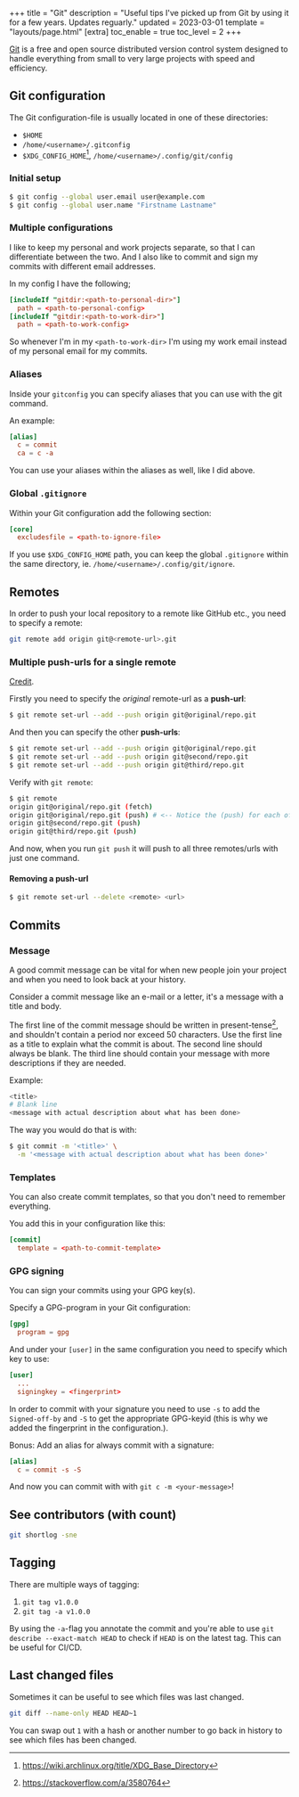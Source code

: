 +++
title = "Git"
description = "Useful tips I've picked up from Git by using it for a few years. Updates reguarly."
updated = 2023-03-01
template = "layouts/page.html"
[extra]
toc_enable = true
toc_level = 2
+++

[Git][git_scm] is a free and open source distributed version control system
designed to handle everything from small to very large projects with speed and
efficiency.

## Git configuration

The Git configuration-file is usually located in one of these directories:

- `$HOME`
- `/home/<username>/.gitconfig`
- `$XDG_CONFIG_HOME`[^1], `/home/<username>/.config/git/config`

### Initial setup

```sh
$ git config --global user.email user@example.com
$ git config --global user.name "Firstname Lastname"
```

### Multiple configurations

I like to keep my personal and work projects separate, so that I can
differentiate between the two. And I also like to commit and sign my commits
with different email addresses.

In my config I have the following;

```conf
[includeIf "gitdir:<path-to-personal-dir>"]
  path = <path-to-personal-config>
[includeIf "gitdir:<path-to-work-dir>"]
  path = <path-to-work-config>
```

So whenever I'm in my `<path-to-work-dir>` I'm using my work email instead of my
personal email for my commits.

### Aliases

Inside your `gitconfig` you can specify aliases that you can use with the git
command.

An example:

```conf
[alias]
  c = commit
  ca = c -a
```

You can use your aliases within the aliases as well, like I did above.

### Global `.gitignore`

Within your Git configuration add the following section:

```conf
[core]
  excludesfile = <path-to-ignore-file>
```

If you use `$XDG_CONFIG_HOME` path, you can keep the global `.gitignore` within
the same directory, ie. `/home/<username>/.config/git/ignore`.

## Remotes

In order to push your local repository to a remote like GitHub etc., you need to
specify a remote:

```sh
git remote add origin git@<remote-url>.git
```

### Multiple push-urls for a single remote

[Credit][lobsters_thread].

Firstly you need to specify the _original_ remote-url as a **push-url**:

```sh
$ git remote set-url --add --push origin git@original/repo.git
```

And then you can specify the other **push-urls**:

```sh
$ git remote set-url --add --push origin git@original/repo.git
$ git remote set-url --add --push origin git@second/repo.git
$ git remote set-url --add --push origin git@third/repo.git
```

Verify with `git remote`:

```sh
$ git remote
origin git@original/repo.git (fetch)
origin git@original/repo.git (push) # <-- Notice the (push) for each of the lines with the same remote.
origin git@second/repo.git (push)
origin git@third/repo.git (push)
```

And now, when you run `git push` it will push to all three remotes/urls with
just one command.

#### Removing a push-url

```sh
$ git remote set-url --delete <remote> <url>
```

## Commits

### Message

A good commit message can be vital for when new people join your project and
when you need to look back at your history.

Consider a commit message like an e-mail or a letter, it's a message with a
title and body.

The first line of the commit message should be written in present-tense[^2], and
shouldn't contain a period nor exceed 50 characters. Use the first line as a
title to explain what the commit is about. The second line should always be
blank. The third line should contain your message with more descriptions if they
are needed.

Example:

```sh
<title>
# Blank line
<message with actual description about what has been done>
```

The way you would do that is with:

```sh
$ git commit -m '<title>' \
  -m '<message with actual description about what has been done>'
```

### Templates

You can also create commit templates, so that you don't need to remember
everything.

You add this in your configuration like this:

```conf
[commit]
  template = <path-to-commit-template>
```

### GPG signing

You can sign your commits using your GPG key(s).

Specify a GPG-program in your Git configuration:

```conf
[gpg]
  program = gpg
```

And under your `[user]` in the same configuration you need to specify which key
to use:

```conf
[user]
  ...
  signingkey = <fingerprint>
```

In order to commit with your signature you need to use `-s` to add the
`Signed-off-by` and `-S` to get the appropriate GPG-keyid (this is why we added
the fingerprint in the configuration.).

Bonus: Add an alias for always commit with a signature:

```conf
[alias]
  c = commit -s -S
```

And now you can commit with with `git c -m <your-message>`!

## See contributors (with count)

```bash
git shortlog -sne
```

## Tagging

There are multiple ways of tagging:

1. `git tag v1.0.0`
1. `git tag -a v1.0.0`

By using the `-a`-flag you annotate the commit and you're able to use
`git describe --exact-match HEAD` to check if `HEAD` is on the latest tag. This
can be useful for CI/CD.

## Last changed files

Sometimes it can be useful to see which files was last changed.

```sh
git diff --name-only HEAD HEAD~1
```

You can swap out `1` with a hash or another number to go back in history to see
which files has been changed.

[lobsters_thread]:
  https://lobste.rs/s/dmkw4d/how_back_up_your_git_repositories#c_zfyjqu
[git_scm]: https://git-scm.com/

[^1]: https://wiki.archlinux.org/title/XDG_Base_Directory
[^2]: https://stackoverflow.com/a/3580764
